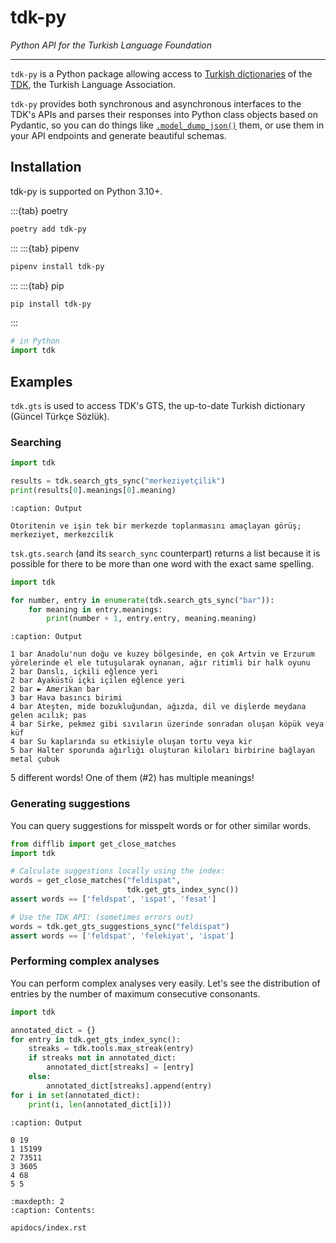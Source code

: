 # tdk-py

*Python API for the Turkish Language Foundation*

---

`tdk-py` is a Python package allowing access to
[Turkish dictionaries] of the [TDK], the Turkish Language Association.

`tdk-py` provides both synchronous and asynchronous interfaces to the TDK's
APIs and parses their responses into Python class objects based on Pydantic,
so you can do things like
[`.model_dump_json()`](<inv:#pydantic.BaseModel.model_dump_json>)
them, or use them in your API endpoints and generate beautiful schemas.

[Turkish dictionaries]: https://sozluk.gov.tr
[TDK]: https://www.tdk.gov.tr

## Installation

tdk-py is supported on Python 3.10+.

:::{tab} poetry
```bash
poetry add tdk-py
```
:::
:::{tab} pipenv
```bash
pipenv install tdk-py
```
:::
:::{tab} pip
```bash
pip install tdk-py
```
:::

```python
# in Python
import tdk
```

## Examples

`tdk.gts` is used to access TDK's GTS, the up-to-date Turkish dictionary
(Güncel Türkçe Sözlük).

### Searching

```python
import tdk

results = tdk.search_gts_sync("merkeziyetçilik")
print(results[0].meanings[0].meaning)
```
```{code-block}
:caption: Output

Otoritenin ve işin tek bir merkezde toplanmasını amaçlayan görüş; merkeziyet, merkezcilik
```

`tsk.gts.search` (and its `search_sync` counterpart) returns a list because it
is possible for there to be more than one word with the exact same spelling.

```python
import tdk

for number, entry in enumerate(tdk.search_gts_sync("bar")):
    for meaning in entry.meanings:
        print(number + 1, entry.entry, meaning.meaning)
```
```{code-block}
:caption: Output

1 bar Anadolu'nun doğu ve kuzey bölgesinde, en çok Artvin ve Erzurum yörelerinde el ele tutuşularak oynanan, ağır ritimli bir halk oyunu
2 bar Danslı, içkili eğlence yeri
2 bar Ayaküstü içki içilen eğlence yeri
2 bar ► Amerikan bar
3 bar Hava basıncı birimi
4 bar Ateşten, mide bozukluğundan, ağızda, dil ve dişlerde meydana gelen acılık; pas
4 bar Sirke, pekmez gibi sıvıların üzerinde sonradan oluşan köpük veya küf
4 bar Su kaplarında su etkisiyle oluşan tortu veya kir
5 bar Halter sporunda ağırlığı oluşturan kiloları birbirine bağlayan metal çubuk
```

5 different words! One of them (#2) has multiple meanings!

### Generating suggestions

You can query suggestions for misspelt words or for other similar words.

```python
from difflib import get_close_matches
import tdk

# Calculate suggestions locally using the index:
words = get_close_matches("feldispat",
                          tdk.get_gts_index_sync())
assert words == ['feldspat', 'ispat', 'fesat']

# Use the TDK API: (sometimes errors out)
words = tdk.get_gts_suggestions_sync("feldispat")
assert words == ['feldspat', 'felekiyat', 'ispat']
```

### Performing complex analyses

You can perform complex analyses very easily. Let's see the distribution
of entries by the number of maximum consecutive consonants.

```python
import tdk

annotated_dict = {}
for entry in tdk.get_gts_index_sync():
    streaks = tdk.tools.max_streak(entry)
    if streaks not in annotated_dict:
        annotated_dict[streaks] = [entry]
    else:
        annotated_dict[streaks].append(entry)
for i in set(annotated_dict):
    print(i, len(annotated_dict[i]))
```
```{code-block}
:caption: Output

0 19
1 15199
2 73511
3 3605
4 68
5 5
```

```{toctree}
:maxdepth: 2
:caption: Contents:

apidocs/index.rst
```

